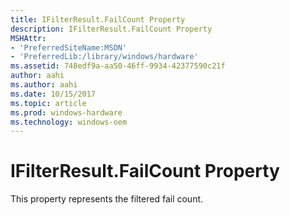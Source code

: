 ```yaml
---
title: IFilterResult.FailCount Property
description: IFilterResult.FailCount Property
MSHAttr:
- 'PreferredSiteName:MSDN'
- 'PreferredLib:/library/windows/hardware'
ms.assetid: 748edf9a-aa50-46ff-9934-42377590c21f
author: aahi
ms.author: aahi
ms.date: 10/15/2017
ms.topic: article
ms.prod: windows-hardware
ms.technology: windows-oem
---
```


# IFilterResult.FailCount Property


This property represents the filtered fail count.

 

 






